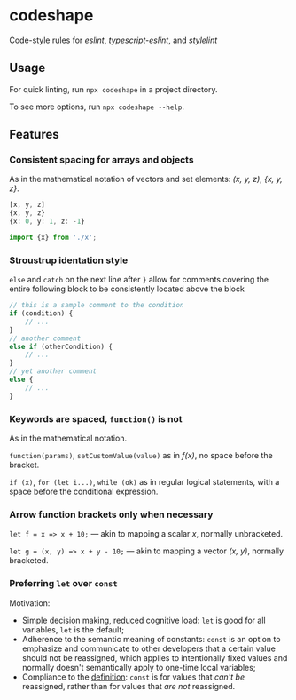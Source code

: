 # codeshape

Code-style rules for *eslint*, *typescript-eslint*, and *stylelint*

## Usage

For quick linting, run `npx codeshape` in a project directory.

To see more options, run `npx codeshape --help`.

## Features

### Consistent spacing for arrays and objects

As in the mathematical notation of vectors and set elements: *(x, y, z)*, *{x, y, z}*.

```ts
[x, y, z]
{x, y, z}
{x: 0, y: 1, z: -1}

import {x} from './x';
```

### Stroustrup identation style

`else` and `catch` on the next line after `}` allow for comments covering the entire following block to be consistently located above the block

```ts
// this is a sample comment to the condition
if (condition) {
    // ...
}
// another comment
else if (otherCondition) {
    // ...
}
// yet another comment
else {
    // ...
}
```

### Keywords are spaced, `function()` is not

As in the mathematical notation.

`function(params)`, `setCustomValue(value)` as in *f(x)*, no space before the bracket.

`if (x)`, `for (let i...)`, `while (ok)` as in regular logical statements, with a space before the conditional expression.

### Arrow function brackets only when necessary

`let f = x => x + 10;` — akin to mapping a scalar *x*, normally unbracketed.

`let g = (x, y) => x + y - 10;` — akin to mapping a vector *(x, y)*, normally bracketed.

### Preferring `let` over `const`

Motivation:

- Simple decision making, reduced cognitive load: `let` is good for all variables, `let` is the default;
- Adherence to the semantic meaning of constants: `const` is an option to emphasize and communicate to other developers that a certain value should not be reassigned, which applies to intentionally fixed values and normally doesn't semantically apply to one-time local variables;
- Compliance to the [definition](https://developer.mozilla.org/en-US/docs/Web/JavaScript/Reference/Statements/const): `const` is for values that *can't be* reassigned, rather than for values that *are not* reassigned.
